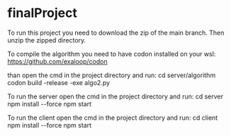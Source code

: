 # finalProject

To run this project you need to download the zip of the main branch.
Then unzip the zipped directory.

To compile the algorithm you need to have codon installed on your wsl:
https://github.com/exaloop/codon

than open the cmd in the project directory and run:
cd server/algorithm
codon build -release -exe algo2.py

To run the server open the cmd in the project directory and run:
cd server
npm install --force
npm start

To run the client open the cmd in the project directory and run:
cd client
npm install --force
npm start
